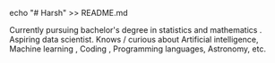 echo "# Harsh" >> README.md

Currently pursuing bachelor's degree in statistics and mathematics . Aspiring data scientist. Knows / curious about Artificial intelligence, Machine learning , Coding , Programming languages, Astronomy, etc.
